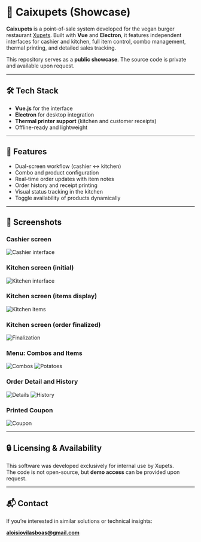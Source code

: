 # 🍔 Caixupets (Showcase)

**Caixupets** is a point-of-sale system developed for the vegan burger restaurant [Xupets](https://www.instagram.com/xupetsveggie/). Built with **Vue** and **Electron**, it features independent interfaces for cashier and kitchen, full item control, combo management, thermal printing, and detailed sales tracking.

This repository serves as a **public showcase**. The source code is private and available upon request.

---

## 🛠️ Tech Stack

- **Vue.js** for the interface
- **Electron** for desktop integration
- **Thermal printer support** (kitchen and customer receipts)
- Offline-ready and lightweight

---

## 🧾 Features

- Dual-screen workflow (cashier ↔ kitchen)
- Combo and product configuration
- Real-time order updates with item notes
- Order history and receipt printing
- Visual status tracking in the kitchen
- Toggle availability of products dynamically

---

## 📸 Screenshots

### Cashier screen
![Cashier interface](screenshots/caixa.png)

### Kitchen screen (initial)
![Kitchen interface](screenshots/cozinha.png)

### Kitchen screen (items display)
![Kitchen items](screenshots/itens-cozinha.png)

### Kitchen screen (order finalized)
![Finalization](screenshots/fim-cozinha.png)

### Menu: Combos and Items
![Combos](screenshots/cardapio_combo.png)
![Potatoes](screenshots/cardapio_batata.png)

### Order Detail and History
![Details](screenshots/detalhamento.png)
![History](screenshots/historico.png)

### Printed Coupon
![Coupon](screenshots/cupom.png)

---

## 🔒 Licensing & Availability

This software was developed exclusively for internal use by Xupets.  
The code is not open-source, but **demo access** can be provided upon request.

---

## 📬 Contact

If you’re interested in similar solutions or technical insights:

**aloisiovilasboas@gmail.com**
